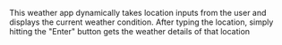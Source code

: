 This weather app dynamically takes location inputs from the user and displays the current weather condition. 
After typing the location, simply hitting the "Enter" button gets the weather details of that location
